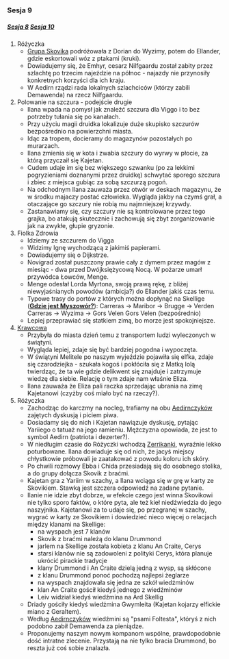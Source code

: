 ### Sesja 9
##### [Sesja 8](#sesja-8) [Sesja 10](#sesja-10)
1. Różyczka
    - [Grupa Skovika](#p_wedrowna_banda_skovika) podróżowała z Dorian do Wyzimy, potem do Ellander, gdzie eskortowali wóz z ptakami (kruki).
    - Dowiadujemy się, że Emhyr, cesarz Nilfgaardu został zabity przez szlachtę po trzecim najeździe na północ - najazdy nie przynosiły konkretnych korzyści dla ich kraju.
    - W Aedirn rządzi rada lokalnych szlachciców (którzy zabili Demawenda) na rzecz Nilfgaardu.
2. Polowanie na szczura - podejście drugie
    - Ilana wpada na pomysł jak znaleźć szczura dla Viggo i to bez potrzeby tułania się po kanałach.
    - Przy użyciu magii druidka lokalizuje duże skupisko szczurów bezpośrednio na powierzchni miasta. 
    - Idąc za tropem, docieramy do magazynów pozostałych po murarzach.
    - Ilana zmienia się w kota i zwabia szczury do wyrwy w płocie, za którą przyczaił się Kajetan.
    - Cudem udaje im się bez większego szwanku (po za lekkimi pogryzieniami doznanymi przez druidkę) schwytać sporego szczura i zbiec z miejsca gubiąc za sobą szczurzą pogoń.
    - Na odchodnym Ilana zauważa przez otwór w deskach magazynu, że w środku majaczy postać człowieka. Wygląda jakby na czymś grał, a otaczające go szczury nie robią mu najmniejszej krzywdy.
    - Zastanawiamy się, czy szczury nie są kontrolowane przez tego grajka, bo atakują skutecznie i zachowują się zbyt zorganizowanie jak na zwykłe, głupie gryzonie.
2. Fiolka Zdrowia
    - Idziemy ze szczurem do Vigga
    - Widzimy Ignę wychodzącą z jakimiś papierami.
    - Dowiadujemy się o Dijkstrze.
    - Novigrad został puszczony prawie cały z dymem przez magów z miesiąc - dwa przed Dwójksiężycową Nocą. W pożarze umarł przywódca Łowców, Menge.
    - Menge odesłał Lorda Myrtona, swoją prawą rękę, z bliżej niewyjaśnianych powodów (ambicja?) do Ellander jakiś czas temu.
    - Typowe trasy do portów z których można dopłynąć na Skellige (**[Gdzie jest Myszowór?](#z_q10)**):
        Carreras → Maribor → Brugge → Verden
        Carreras → Wyzima → Gors Velen
        Gors Velen (bezpośrednio)
    - Lepiej przeprawiać się statkiem zimą, bo morze jest spokojniejsze.
3. [Krawcowa](Eliza)
    - Przybyła do miasta dzień temu z transportem ludzi wyleczonych w świątyni.
    - Wygląda lepiej, zdaje się być bardziej pogodna i wypoczęta.
    - W świątyni Melitele po naszym wyjeździe pojawiła się elfka, zdaje się czarodziejka - szukała kogoś i pokłóciła się z Matką Iolą twierdząc, że ta wie gdzie delikwent się znajduje i zatrzymuje wiedzę dla siebie. Relację o tym zdaje nam właśnie Eliza.
    - Ilana zauważa że Eliza pali raczka sprzedając ubrania na zimę Kajetanowi (czyżby coś miało być na rzeczy?).
4. Różyczka
    - Zachodząc do karczmy na nocleg, trafiamy na obu [Aedirnczyków](Yarii) zajętych dyskusją i piciem piwa.
    - Dosiadamy się do nich i Kajetan nawiązuje dyskusję, pytając Yariiego o tatuaż na jego ramieniu. Mężczyzna opowiada, że jest to symbol Aedirn (patriota i dezerter?).
    - W niedługim czasie do Różyczki wchodzą [Zerrikanki](Chida), wyraźnie lekko poturbowane. Ilana dowiaduje się od nich, że jacyś miejscy chłystkowie próbowali je zaatakować z powodu koloru ich skóry.
    - Po chwili rozmowy Ebba i Chida przesiadają się do osobnego stolika, a do grupy dołącza Skovik z braćmi.
    - Kajetan gra z Yariim w szachy, a Ilana wciąga się w grę w karty ze Skovikiem. Stawką jest szczera odpowiedź na zadane pytanie.
    - Ilanie nie idzie zbyt dobrze, w efekcie czego jest winna Skovikowi nie tylko sporo faktów, o które pyta, ale też kieł niedźwiedzia do jego naszyjnika. Kajetanowi za to udaje się, po przegranej w szachy, wygrać w karty ze Skovikiem i dowiedzieć nieco więcej o relacjach między klanami na Skellige:
        - na wyspach jest 7 klanów
        - Skovik z braćmi należą do klanu Drummond
        - jarlem na Skellige została kobieta z klanu An Craite, Cerys
        - starsi klanów nie są zadowoleni z polityki Cerys, która planuje ukrócić pirackie tradycje
        - klany Drummond i An Craite dzielą jedną z wysp, są skłócone
        - z klanu Drummond ponoć pochodzą najlepsi żeglarze
        - na wyspach znajdowała się jedna ze szkół wiedźminów
        - klan An Craite gościł kiedyś jednego z wiedźminów
        - Leiv widział kiedyś wiedźmina na Ard Skellig
    - Driady gościły kiedyś wiedźmina Gwymleita (Kajetan kojarzy elfickie miano z Geraltem).
    - Według [Aedirnczyków](Yarii) wiedźmini są "psami Foltesta", któryś z nich podobno zabił Demawenda za pieniądze.
    - Proponujemy naszym nowym kompanom wspólne, prawdopodobnie dość intratne zlecenie. Przystają na nie tylko bracia Drummond, bo reszta już coś sobie znalazła.